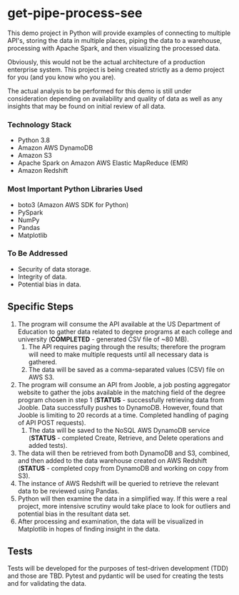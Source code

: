 # get-pipe-process-see
This demo project in Python will provide examples of 
connecting to multiple API's, storing the data in 
multiple places, piping the data to a warehouse, 
processing with Apache Spark, and then visualizing the 
processed data. 

Obviously, this would not be the actual architecture 
of a production enterprise system. This project is being 
created strictly as a demo project for you (and you 
know who you are).

The actual analysis to be performed for this demo is 
still under consideration depending on availability and 
quality of data as well as any insights that may be 
found on initial review of all data.


### Technology Stack
* Python 3.8
* Amazon AWS DynamoDB
* Amazon S3
* Apache Spark on Amazon AWS Elastic MapReduce (EMR)
* Amazon Redshift

### Most Important Python Libraries Used
* boto3 (Amazon AWS SDK for Python)
* PySpark
* NumPy
* Pandas
* Matplotlib

### To Be Addressed
* Security of data storage.
* Integrity of data.
* Potential bias in data.

## Specific Steps
1. The program will consume the API available at the 
US Department of Education to gather data related to
degree programs at each college and university (**COMPLETED** - 
generated CSV file of ~80 MB).
   1. The API requires paging through the results; therefore 
   the program will need to make multiple requests until all 
   necessary data is gathered.
   2. The data will be saved as a comma-separated values
      (CSV) file on AWS S3.
2. The program will consume an API from Jooble, a job posting 
aggregator website to gather the jobs available in the 
matching field of the degree program chosen in step 1 (**STATUS** - 
successfully retrieving data from Jooble. Data successfully pushes
to DynamoDB. However, found that Jooble is limiting to 20 records
at a time. Completed handling of paging of API POST requests).
   1. The data will be saved to the NoSQL AWS DynamoDB
      service (**STATUS** - completed Create, Retrieve, and Delete 
operations and added tests). 
3. The data will then be retrieved from both DynamoDB 
and S3, combined, and then added to the data warehouse 
created on AWS Redshift (**STATUS** - completed copy from DynamoDB 
and working on copy from S3).
4. The instance of AWS Redshift will be queried to 
retrieve the relevant data to be reviewed using Pandas. 
5. Python will then examine the data in a simplified 
way. If this were a real project, more intensive scrutiny 
would take place to look for outliers and potential bias 
in the resultant data set.
6. After processing and examination, the data will be 
visualized in Matplotlib in hopes of finding insight 
in the data. 

## Tests
Tests will be developed for the purposes of test-driven 
development (TDD) and those are TBD. Pytest and pydantic 
will be used for creating the tests and for validating the 
data.